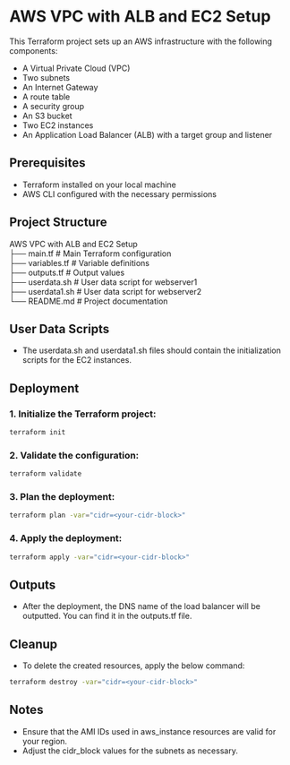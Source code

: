 # AWS VPC with ALB and EC2 Setup

This Terraform project sets up an AWS infrastructure with the following components:
- A Virtual Private Cloud (VPC)
- Two subnets
- An Internet Gateway
- A route table
- A security group
- An S3 bucket
- Two EC2 instances
- An Application Load Balancer (ALB) with a target group and listener

## Prerequisites

- Terraform installed on your local machine
- AWS CLI configured with the necessary permissions

## Project Structure
AWS VPC with ALB and EC2 Setup<br>
├── main.tf # Main Terraform configuration<br>
├── variables.tf # Variable definitions<br>
├── outputs.tf # Output values<br>
├── userdata.sh # User data script for webserver1<br>
├── userdata1.sh # User data script for webserver2<br>
└── README.md # Project documentation<br>

## User Data Scripts
- The userdata.sh and userdata1.sh files should contain the initialization scripts for the EC2 instances.

## Deployment
### 1. Initialize the Terraform project:
```sh 
terraform init 
```
### 2. Validate the configuration:
```sh
terraform validate
```
### 3. Plan the deployment:
```sh
terraform plan -var="cidr=<your-cidr-block>"
```
### 4. Apply the deployment:
```sh
terraform apply -var="cidr=<your-cidr-block>"
```

## Outputs
- After the deployment, the DNS name of the load balancer will be outputted. You can find it in the outputs.tf file.

## Cleanup 
- To delete the created resources, apply the below command:
```sh
terraform destroy -var="cidr=<your-cidr-block>"
```
## Notes
- Ensure that the AMI IDs used in aws_instance resources are valid for your region.
- Adjust the cidr_block values for the subnets as necessary.
